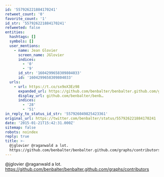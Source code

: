 ```yaml
---
id: '557926221884170241'
retweet_count: '0'
favorite_count: '1'
id_str: '557926221884170241'
retweeted: false
entities:
  hashtags: []
  symbols: []
  user_mentions:
    - name: Jean Glovier
      screen_name: JGlovier
      indices:
        - '0'
        - '9'
      id_str: '1604299658309804033'
      id: '1604299658309804033'
  urls:
    - url: https://t.co/sx9oX3Ez98
      expanded_url: https://github.com/benbalter/benbalter.github.com/graphs/contributors
      display_url: github.com/benbalter/benb…
      indices:
        - '28'
        - '51'
in_reply_to_status_id_str: '557926049825423361'
original_url: https://twitter.com/benbalter/status/557926221884170241
date: '2015-01-21T15:42:31.000Z'
sitemap: false
robots: noindex
reply: true
title: >-
  @jglovier @raganwald a lot.
  https://github.com/benbalter/benbalter.github.com/graphs/contributors
---
```


@jglovier @raganwald a lot. https://github.com/benbalter/benbalter.github.com/graphs/contributors